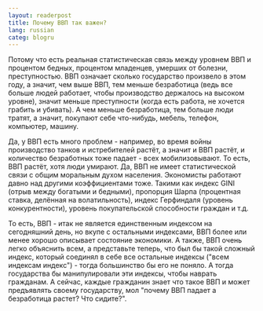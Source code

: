 ```yaml
---
layout: readerpost
title: Почему ВВП так важен? 
lang: russian
categ: blogru
---
```

Потому что есть реальная статистическая связь между уровнем ВВП и процентом бедных, процентом младенцев, умерших от болезни, преступностью. ВВП означает сколько государство произвело в этом году, а значит, чем выше ВВП, тем меньше безработица (ведь все больше людей работает, чтобы производство держалось на высоком уровне), значит меньше преступности (когда есть работа, не хочется грабить и убивать). А чем меньше безработица, тем больше люди тратят, а значит, покупают себе что-нибудь, мебель, телефон, компьютер, машину.  

Да, у ВВП есть много проблем - например, во время войны производство танков и истребителей растёт, а значит и ВВП растёт, и количество безработных тоже падает - всех мобилизовывают. То есть, ВВП растёт, хотя люди умирают. Да, ВВП не имеет статистической связи с общим моральным духом населения. Экономисты работают давно над другими коэффициентами тоже. Такими как индекс GINI (отрыв между богатыми и бедными), пропорция Шарпа (процентная ставка, делённая на волатильность), индекс Герфиндаля (уровень конкурентности), уровень покупательской способности граждан и т.д.   

То есть, ВВП - итак не является единственным индексом на сегодняшний день, но вкупе с остальными индексами, ВВП более или менее хорошо описывает состояние экономики. А также, ВВП очень легко объяснить всем, а представьте теперь, что был бы такой сложный индекс, который соединял в себе все остальные индексы ("всем индексам индекс") - тогда большинство бы его не поняло. А тогда государства бы манипулировали эти индексы, чтобы наврать гражданам. А сейчас, каждые гражданин знает что такое ВВП и может предъявлять своему государству, мол "почему ВВП падает а безработица растет? Что сидите?".
